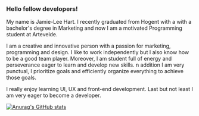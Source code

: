 ### Hello fellow developers!

My name is Jamie-Lee Hart. I recently graduated from Hogent with a with a bachelor's degree in Marketing and now I am a motivated Programming student at Artevelde. 

I am a creative and innovative person with a passion for marketing, programming and design. I like to work independently but I also know how to be a good team player. Moreover, I am student full of energy and perseverance eager to learn and develop new skills. 
n addition I am very punctual, I prioritize goals and efficiently organize everything to achieve those goals. 

I really enjoy learning UI, UX and front-end development. Last but not least I am very eager to become a developer. 

[![Anurag's GitHub stats](https://github-readme-stats.vercel.app/api?username=pgm-jamihart)](https://github.com/pgm-jamihart/github-readme-stats)

